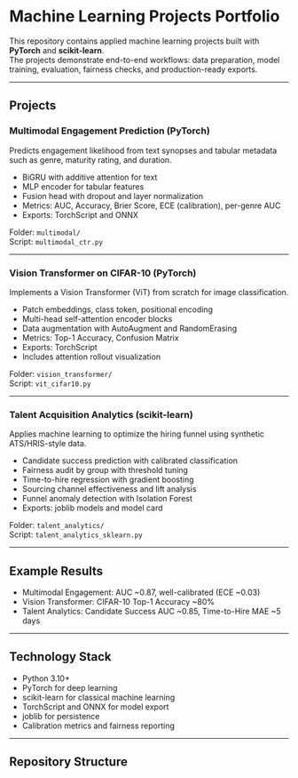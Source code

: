 # Machine Learning Projects Portfolio

This repository contains applied machine learning projects built with **PyTorch** and **scikit-learn**.  
The projects demonstrate end-to-end workflows: data preparation, model training, evaluation, fairness checks, and production-ready exports.

---

## Projects

### Multimodal Engagement Prediction (PyTorch)
Predicts engagement likelihood from text synopses and tabular metadata such as genre, maturity rating, and duration.  
- BiGRU with additive attention for text  
- MLP encoder for tabular features  
- Fusion head with dropout and layer normalization  
- Metrics: AUC, Accuracy, Brier Score, ECE (calibration), per-genre AUC  
- Exports: TorchScript and ONNX  

Folder: `multimodal/`  
Script: `multimodal_ctr.py`

---

### Vision Transformer on CIFAR-10 (PyTorch)
Implements a Vision Transformer (ViT) from scratch for image classification.  
- Patch embeddings, class token, positional encoding  
- Multi-head self-attention encoder blocks  
- Data augmentation with AutoAugment and RandomErasing  
- Metrics: Top-1 Accuracy, Confusion Matrix  
- Exports: TorchScript  
- Includes attention rollout visualization  

Folder: `vision_transformer/`  
Script: `vit_cifar10.py`

---

### Talent Acquisition Analytics (scikit-learn)
Applies machine learning to optimize the hiring funnel using synthetic ATS/HRIS-style data.  
- Candidate success prediction with calibrated classification  
- Fairness audit by group with threshold tuning  
- Time-to-hire regression with gradient boosting  
- Sourcing channel effectiveness and lift analysis  
- Funnel anomaly detection with Isolation Forest  
- Exports: joblib models and model card  

Folder: `talent_analytics/`  
Script: `talent_analytics_sklearn.py`

---

## Example Results
- Multimodal Engagement: AUC ~0.87, well-calibrated (ECE ~0.03)  
- Vision Transformer: CIFAR-10 Top-1 Accuracy ~80%  
- Talent Analytics: Candidate Success AUC ~0.85, Time-to-Hire MAE ~5 days  

---

## Technology Stack
- Python 3.10+  
- PyTorch for deep learning  
- scikit-learn for classical machine learning  
- TorchScript and ONNX for model export  
- joblib for persistence  
- Calibration metrics and fairness reporting  

---

## Repository Structure
